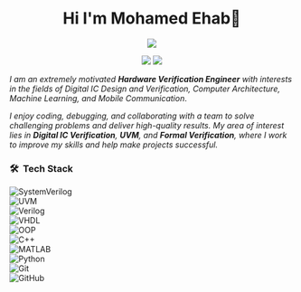<h1 align= "center"> Hi I'm Mohamed Ehab👋 </h1>

<p align="center">
  <a href="https://github.com/DenverCoder1/readme-typing-svg"><img src="https://readme-typing-svg.herokuapp.com/?lines=Hardware%20Verification%20Engineer&font=Fira%20Code&center=true&width=440&height=45&color=f75c7e&vCenter=true&size=22"></a>
</p> 

<p align="center">
    <a href= "https://www.linkedin.com/in/mohamed-ehab13/"><img src="https://img.shields.io/badge/linkedin-%230177B5?style=flat&logo=linkedin&logoColor=white"∠></a>
    <a href= "mailto:a.mohamedehab1003@gmail.com"><img src="https://img.shields.io/badge/gmail-%231FA1F1?style=flat&logo=gmail&logoColor=white"∠></a>
 </p>	


*I am an extremely motivated **Hardware Verification Engineer** with interests in the fields of *Digital IC Design and Verification, Computer Architecture, Machine Learning, and Mobile Communication**. 

*I enjoy coding, debugging, and collaborating with a team to solve challenging problems and deliver high-quality results.*
*My area of interest lies in **Digital IC Verification**, **UVM**, and **Formal Verification**, where I work to improve my skills and help make projects successful.*

### 🛠 &nbsp;Tech Stack  
![SystemVerilog](https://img.shields.io/badge/-SystemVerilog-05122A?style=flat&logo=verilog)&nbsp;  
![UVM](https://img.shields.io/badge/-UVM-05122A?style=flat&logo=uvm)&nbsp;  
![Verilog](https://img.shields.io/badge/-Verilog-05122A?style=flat&logo=verilog)&nbsp;  
![VHDL](https://img.shields.io/badge/-VHDL-05122A?style=flat&logo=vhdl)&nbsp;  
![OOP](https://img.shields.io/badge/-OOP-05122A?style=flat&logo=oop)&nbsp;  
![C++](https://img.shields.io/badge/-C++-05122A?style=flat&logo=c%2B%2B&logoColor=00599C)&nbsp;  
![MATLAB](https://img.shields.io/badge/-MATLAB-05122A?style=flat&logo=mathworks)&nbsp;  
![Python](https://img.shields.io/badge/-Python-05122A?style=flat&logo=python)&nbsp;  
![Git](https://img.shields.io/badge/-Git-05122A?style=flat&logo=git)&nbsp;  
![GitHub](https://img.shields.io/badge/-GitHub-05122A?style=flat&logo=github)&nbsp;  
<!--
**MohamedEhab13/MohamedEhab13** is a ✨ _special_ ✨ repository because its `README.md` (this file) appears on your GitHub profile.

Here are some ideas to get you started:

- 🔭 I’m currently working on ...
- 🌱 I’m currently learning ...
- 👯 I’m looking to collaborate on ...
- 🤔 I’m looking for help with ...
- 💬 Ask me about ...
- 📫 How to reach me: ...
- 😄 Pronouns: ...
- ⚡ Fun fact: ...
-->
